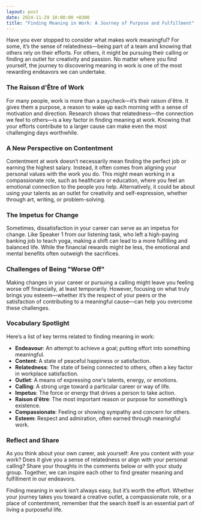 ```yaml
---
layout: post
date: 2024-11-29 10:00:00 +0300
title: "Finding Meaning in Work: A Journey of Purpose and Fulfillment"
---
```


Have you ever stopped to consider what makes work meaningful? For some, it’s the sense of relatedness—being part of a team and knowing that others rely on their efforts. For others, it might be pursuing their calling or finding an outlet for creativity and passion. No matter where you find yourself, the journey to discovering meaning in work is one of the most rewarding endeavors we can undertake.

### The Raison d'Être of Work

For many people, work is more than a paycheck—it’s their raison d'être. It gives them a purpose, a reason to wake up each morning with a sense of motivation and direction. Research shows that relatedness—the connection we feel to others—is a key factor in finding meaning at work. Knowing that your efforts contribute to a larger cause can make even the most challenging days worthwhile.

### A New Perspective on Contentment

Contentment at work doesn’t necessarily mean finding the perfect job or earning the highest salary. Instead, it often comes from aligning your personal values with the work you do. This might mean working in a compassionate role, such as healthcare or education, where you feel an emotional connection to the people you help. Alternatively, it could be about using your talents as an outlet for creativity and self-expression, whether through art, writing, or problem-solving.

### The Impetus for Change

Sometimes, dissatisfaction in your career can serve as an impetus for change. Like Speaker 1 from our listening task, who left a high-paying banking job to teach yoga, making a shift can lead to a more fulfilling and balanced life. While the financial rewards might be less, the emotional and mental benefits often outweigh the sacrifices.

### Challenges of Being "Worse Off"

Making changes in your career or pursuing a calling might leave you feeling worse off financially, at least temporarily. However, focusing on what truly brings you esteem—whether it’s the respect of your peers or the satisfaction of contributing to a meaningful cause—can help you overcome these challenges.

### Vocabulary Spotlight

Here’s a list of key terms related to finding meaning in work:

- **Endeavour**: An attempt to achieve a goal; putting effort into something meaningful.  
- **Content**: A state of peaceful happiness or satisfaction.  
- **Relatedness**: The state of being connected to others, often a key factor in workplace satisfaction.  
- **Outlet**: A means of expressing one's talents, energy, or emotions.  
- **Calling**: A strong urge toward a particular career or way of life.  
- **Impetus**: The force or energy that drives a person to take action.  
- **Raison d'être**: The most important reason or purpose for something’s existence.  
- **Compassionate**: Feeling or showing sympathy and concern for others.  
- **Esteem**: Respect and admiration, often earned through meaningful work.

### Reflect and Share

As you think about your own career, ask yourself: Are you content with your work? Does it give you a sense of relatedness or align with your personal calling? Share your thoughts in the comments below or with your study group. Together, we can inspire each other to find greater meaning and fulfillment in our endeavors.

Finding meaning in work isn’t always easy, but it’s worth the effort. Whether your journey takes you toward a creative outlet, a compassionate role, or a place of contentment, remember that the search itself is an essential part of living a purposeful life.